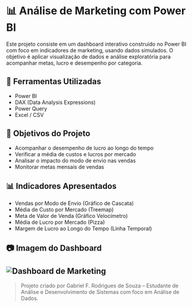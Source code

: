 # 📊 Análise de Marketing com Power BI

Este projeto consiste em um dashboard interativo construído no Power BI com foco em indicadores de marketing, usando dados simulados. O objetivo é aplicar visualização de dados e análise exploratória para acompanhar metas, lucro e desempenho por categoria.

## 🔧 Ferramentas Utilizadas

- Power BI
- DAX (Data Analysis Expressions)
- Power Query
- Excel / CSV

## 🧠 Objetivos do Projeto

- Acompanhar o desempenho de lucro ao longo do tempo
- Verificar a média de custos e lucros por mercado
- Analisar o impacto do modo de envio nas vendas
- Monitorar metas mensais de vendas

## 📊 Indicadores Apresentados

- Vendas por Modo de Envio (Gráfico de Cascata)
- Média de Custo por Mercado (Treemap)
- Meta de Valor de Venda (Gráfico Velocímetro)
- Média de Lucro por Mercado (Pizza)
- Margem de Lucro ao Longo do Tempo (Linha Temporal)

## 📷 Imagem do Dashboard

![Dashboard de Marketing](imagens/dashboard.png)
---

> Projeto criado por Gabriel F. Rodrigues de Souza – Estudante de Análise e Desenvolvimento de Sistemas com foco em Análise de Dados.
